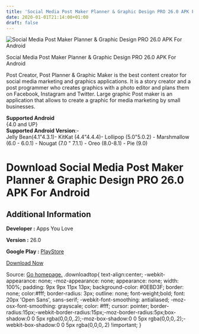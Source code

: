 ```yaml
---
title: 'Social Media Post Maker Planner & Graphic Design PRO 26.0 APK For Android'
date: 2020-01-01T21:14:00+01:00
draft: false
---
```


![Social Media Post Maker Planner & Graphic Design PRO 26.0 APK For Android](https://i2.wp.com/apkhome.net/wp-content/uploads/2019/11/Social-Media-Post-Maker-Planner-Graphic-Design-PRO-26.0.png "Social Media Post Maker Planner & Graphic Design PRO 26.0 APK For Android")

  

Social Media Post Maker Planner & Graphic Design PRO 26.0 APK For Android

Post Creator, Post Planner & Graphic Maker is the best content creator for social media marketing and graphics applications. It is a story creator and a post programmer who creates graphics with a photo editor and plans them on Facebook, Instagram and Twitter. Large graphic Post maker is an application that allows to create a graphic for media marketing by small businesses.

**Supported Android**  
{4.0 and UP}  
**Supported Android Version**:-  
Jelly Bean(4.1"4.3.1)- KitKat (4.4"4.4.4)- Lollipop (5.0"5.0.2) - Marshmallow (6.0 - 6.0.1) - Nougat (7.0 " 7.1.1) - Oreo (8.0-8.1) - Pie (9.0)

Download Social Media Post Maker Planner & Graphic Design PRO 26.0 APK For Android
==================================================================================

Additional Information
----------------------

**Developer :** Apps You Love

**Version :** 26.0

**Google Play :** [PlayStore](https://play.google.com/store/apps/details?id=com.bg.socialcardmaker)

  

[Download Now](https://store4app.co/post/social-media-post-maker-planner-amp-graphic-design-pro-26-0-apk-for-android_1573719824)

  
Source: [Go homepage.](https://store4app.co/post/social-media-post-maker-planner-amp-graphic-design-pro-26-0-apk-for-android_1573719824) .downloadtop{ text-align:center; -webkit-appearance: none; -moz-appearance: none; appearance: none; width: 100%; padding: 9px 9px 11px 13px; background-color: #0EBD3F; border: none; color:#fff; border-radius: 3px; outline: none; font-weight;bold; font: 20px 'Open Sans', sans-serif; -webkit-font-smoothing: antialiased; -moz-osx-font-smoothing: grayscale; color: #fff; cursor: pointer; border-radius:15px;-webkit-border-radius:15px;-moz-border-radius:5px;box-shadow:0 0 5px rgba(0,0,0,.2);-moz-box-shadow:0 0 5px rgba(0,0,0,.2);-webkit-box-shadow:0 0 5px rgba(0,0,0,.2) !important; }